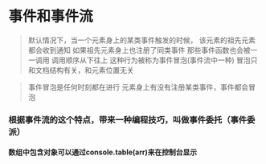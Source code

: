 # 事件和事件流
> 默认情况下，当一个元素身上的某类事件触发的时候，
> 该元素的祖先元素都会收到通知
> 如果祖先元素身上也注册了同类事件
> 那些事件函数也会被一一调用
> 调用顺序从下往上
> 这种行为被称为事件冒泡(事件流中一种)
> 冒泡只和文档结构有关，和元素位置无关


> 事件冒泡是任何时刻都在进行
> 元素身上有没有注册某类事件，事件都会冒泡

### 根据事件流的这个特点，带来一种编程技巧，叫做事件委托（事件委派）

#### 数组中包含对象可以通过console.table(arr)来在控制台显示